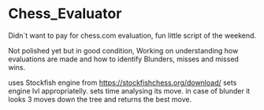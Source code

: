 # Chess_Evaluator
Didn`t want to pay for chess.com evaluation, fun little script of the weekend.

Not polished yet but in good condition, Working on understanding how evaluations are made
and how to identify Blunders, misses and missed wins.

uses Stockfish engine from https://stockfishchess.org/download/
sets engine lvl appropriatelly.
sets time analysing its move.
in case of blunder it looks 3 moves down the tree and returns the best move.


